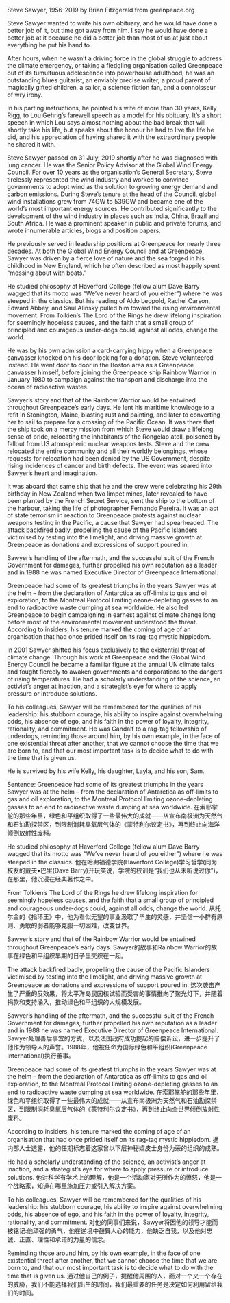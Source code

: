Steve Sawyer, 1956-2019
by Brian Fitzgerald from greenpeace.org

Steve Sawyer wanted to write his own obituary, and he would have done a better job of it, but time got away from him. I say he would have done a better job at it because he did a better job than most of us at just about everything he put his hand to.

After hours, when he wasn’t a driving force in the global struggle to address the climate emergency, or taking a fledgling organisation called Greenpeace out of its tumultuous adolescence into powerhouse adulthood, he was an outstanding blues guitarist, an enviably precise writer, a proud parent of magically gifted children, a sailor, a science fiction fan, and a connoisseur of wry irony.

In his parting instructions, he pointed his wife of more than 30 years, Kelly Rigg, to Lou Gehrig’s farewell speech as a model for his obituary. It’s a short speech in which Lou says almost nothing about the bad break that will shortly take his life, but speaks about the honour he had to live the life he did, and his appreciation of having shared it with the extraordinary people he shared it with.

Steve Sawyer passed on 31 July, 2019 shortly after he was diagnosed with lung cancer. He was the Senior Policy Advisor at the Global Wind Energy Council. For over 10 years as the organisation’s General Secretary, Steve tirelessly represented the wind industry and worked to convince governments to adopt wind as the solution to growing energy demand and carbon emissions. During Steve’s tenure at the head of the Council, global wind installations grew from 74GW to 539GW and became one of the world’s most important energy sources. He contributed significantly to the development of the wind industry in places such as India, China, Brazil and South Africa. He was a prominent speaker in public and private forums, and wrote innumerable articles, blogs and position papers.

He previously served in leadership positions at Greenpeace for nearly three decades. At both the Global Wind Energy Council and at Greenpeace, Sawyer was driven by a fierce love of nature and the sea forged in his childhood in New England, which he often described as most happily spent “messing about with boats.”

He studied philosophy at Haverford College (fellow alum Dave Barry wagged that its motto was “We’ve never heard of you either”) where he was steeped in the classics. But his reading of Aldo Leopold, Rachel Carson, Edward Abbey, and Saul Alinsky pulled him toward the rising environmental movement. From Tolkien’s The Lord of the Rings he drew lifelong inspiration for seemingly hopeless causes, and the faith that a small group of principled and courageous under-dogs could, against all odds, change the world.

He was by his own admission a card-carrying hippy when a Greenpeace canvasser knocked on his door looking for a donation. Steve volunteered instead. He went door to door in the Boston area as a Greenpeace canvasser himself, before joining the Greenpeace ship Rainbow Warrior in January 1980 to campaign against the transport and discharge into the ocean of radioactive wastes.

Sawyer’s story and that of the Rainbow Warrior would be entwined throughout Greenpeace’s early days. He lent his maritime knowledge to a refit in Stonington, Maine, blasting rust and painting, and later to converting her to sail to prepare for a crossing of the Pacific Ocean. It was there that the ship took on a mercy mission from which Steve would draw a lifelong sense of pride, relocating the inhabitants of the Rongelap atoll, poisoned by fallout from US atmospheric nuclear weapons tests. Steve and the crew relocated the entire community and all their worldly belongings, whose requests for relocation had been denied by the US Government, despite rising incidences of cancer and birth defects. The event was seared into Sawyer’s heart and imagination.

It was aboard that same ship that he and the crew were celebrating his 29th birthday in New Zealand when two limpet mines, later revealed to have been planted by the French Secret Service, sent the ship to the bottom of the harbour, taking the life of photographer Fernando Pereira. It was an act of state terrorism in reaction to Greenpeace protests against nuclear weapons testing in the Pacific, a cause that Sawyer had spearheaded. The attack backfired badly, propelling the cause of the Pacific Islanders victimised by testing into the limelight, and driving massive growth at Greenpeace as donations and expressions of support poured in.

Sawyer’s handling of the aftermath, and the successful suit of the French Government for damages, further propelled his own reputation as a leader and in 1988 he was named Executive Director of Greenpeace International.

Greenpeace had some of its greatest triumphs in the years Sawyer was at the helm – from the declaration of Antarctica as off-limits to gas and oil exploration, to the Montreal Protocol limiting ozone-depleting gasses to an end to radioactive waste dumping at sea worldwide. He also led Greenpeace to begin campaigning in earnest against climate change long before most of the environmental movement understood the threat. According to insiders, his tenure marked the coming of age of an organisation that had once prided itself on its rag-tag mystic hippiedom.

In 2001 Sawyer shifted his focus exclusively to the existential threat of climate change. Through his work at Greenpeace and the Global Wind Energy Council he became a familiar figure at the annual UN climate talks and fought fiercely to awaken governments and corporations to the dangers of rising temperatures. He had a scholarly understanding of the science, an activist’s anger at inaction, and a strategist’s eye for where to apply pressure or introduce solutions.

To his colleagues, Sawyer will be remembered for the qualities of his leadership: his stubborn courage, his ability to inspire against overwhelming odds, his absence of ego, and his faith in the power of loyalty, integrity, rationality, and commitment. He was Gandalf to a rag-tag fellowship of underdogs, reminding those around him, by his own example, in the face of one existential threat after another, that we cannot choose the time that we are born to, and that our most important task is to decide what to do with the time that is given us.

He is survived by his wife Kelly, his daughter, Layla, and his son, Sam.

Sentence:
Greenpeace had some of its greatest triumphs in the years Sawyer was at the helm – from the declaration of Antarctica as off-limits to gas and oil exploration, to the Montreal Protocol limiting ozone-depleting gasses to an end to radioactive waste dumping at sea worldwide.
在索耶掌舵的那些年里，绿色和平组织取得了一些最伟大的成就——从宣布南极洲为天然气和石油勘探禁区，到限制消耗臭氧层气体的《蒙特利尔议定书》，再到终止向海洋倾倒放射性废料。

He studied philosophy at Haverford College (fellow alum Dave Barry wagged that its motto was “We’ve never heard of you either”) where he was steeped in the classics.
他在哈弗福德学院(Haverford College)学习哲学(同为校友的戴夫•巴里(Dave Barry)开玩笑说，学院的校训是“我们也从未听说过你”)，在那里，他沉浸在经典著作之中。

From Tolkien’s The Lord of the Rings he drew lifelong inspiration for seemingly hopeless causes, and the faith that a small group of principled and courageous under-dogs could, against all odds, change the world.
从托尔金的《指环王》中，他为看似无望的事业汲取了毕生的灵感，并坚信一小群有原则、勇敢的弱者能够克服一切困难，改变世界。

Sawyer’s story and that of the Rainbow Warrior would be entwined throughout Greenpeace’s early days.
Sawyer的故事和Rainbow Warrior的故事在绿色和平组织早期的日子里交织在一起。

The attack backfired badly, propelling the cause of the Pacific Islanders victimised by testing into the limelight, and driving massive growth at Greenpeace as donations and expressions of support poured in.
这次袭击产生了严重的反效果，将太平洋岛民因核试验而受害的事情推向了聚光灯下，并随着捐款和支持涌入，推动绿色和平组织的大规模发展。

Sawyer’s handling of the aftermath, and the successful suit of the French Government for damages, further propelled his own reputation as a leader and in 1988 he was named Executive Director of Greenpeace International.
Sawyer处理善后事宜的方式，以及法国政府成功提起的赔偿诉讼，进一步提升了他作为领导人的声誉。1988年，他被任命为国际绿色和平组织(Greenpeace International)执行董事。

Greenpeace had some of its greatest triumphs in the years Sawyer was at the helm – from the declaration of Antarctica as off-limits to gas and oil exploration, to the Montreal Protocol limiting ozone-depleting gasses to an end to radioactive waste dumping at sea worldwide.
在索耶掌舵的那些年里，绿色和平组织取得了一些最伟大的成就——从宣布南极洲为天然气和石油勘探禁区，到限制消耗臭氧层气体的《蒙特利尔议定书》，再到终止向全世界倾倒放射性废料。

According to insiders, his tenure marked the coming of age of an organisation that had once prided itself on its rag-tag mystic hippiedom.
据内部人士透露，他的任期标志着这家曾以下层神秘嬉皮士身份为荣的组织的成熟。

He had a scholarly understanding of the science, an activist’s anger at inaction, and a strategist’s eye for where to apply pressure or introduce solutions.
他对科学有学术上的理解，他是一个活动家对无所作为的愤怒，他是一个战略家，知道在哪里施加压力或引入解决方案。

To his colleagues, Sawyer will be remembered for the qualities of his leadership: his stubborn courage, his ability to inspire against overwhelming odds, his absence of ego, and his faith in the power of loyalty, integrity, rationality, and commitment.
对他的同事们来说，Sawyer将因他的领导才能而被铭记:他顽强的勇气，他在逆境中鼓舞人心的能力，他缺乏自我，以及他对忠诚、正直、理性和承诺的力量的信念。

Reminding those around him, by his own example, in the face of one existential threat after another, that we cannot choose the time that we are born to, and that our most important task is to decide what to do with the time that is given us.
通过他自己的例子，提醒他周围的人，面对一个又一个存在的威胁，我们不能选择我们出生的时间，我们最重要的任务是决定如何利用留给我们的时间。